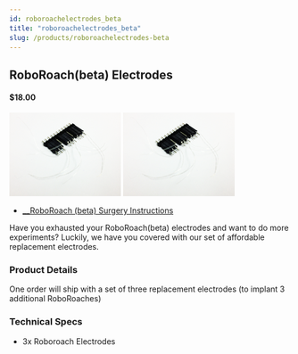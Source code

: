 ```yaml
---
id: roboroachelectrodes_beta
title: "roboroachelectrodes_beta"
slug: /products/roboroachelectrodes-beta
---
```



## RoboRoach(beta) Electrodes

#### $18.00

![Roboroach Electrodes](./img/roboroachelectrodes.png) 
![Roboroach Electrodes](./img/roboroachelectrodes.png)

  * [__RoboRoach (beta) Surgery Instructions](http://wiki.backyardbrains.com/RoboRoach_Surgery)


Have you exhausted your RoboRoach(beta) electrodes and want to do more
experiments? Luckily, we have you covered with our set of affordable
replacement electrodes.

### Product Details

One order will ship with a set of three replacement electrodes (to implant 3
additional RoboRoaches)

### Technical Specs

  * 3x Roboroach Electrodes

